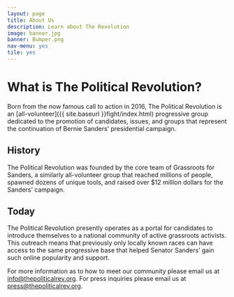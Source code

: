 ```yaml
---
layout: page
title: About Us
description: Learn about The Revolution
image: banner.jpg
banner: Bumper.png
nav-menu: yes
tile: yes
---
```


# What is The Political Revolution?

Born from the now famous call to action in 2016, The Political Revolution is an [all-volunteer]({{ site.baseurl }}fight/index.html) progressive group dedicated to the promotion of candidates, issues, and groups that represent the continuation of Bernie Sanders’ presidential campaign.

## History

The Political Revolution was founded by the core team of Grassroots for Sanders, a similarly all-volunteer group that reached millions of people, spawned dozens of unique tools, and raised over $12 million dollars for the Sanders’ campaign.

## Today

The Political Revolution presently operates as a portal for candidates to introduce themselves to a national community of active grassroots activists. This outreach means that previously only locally known races can have access to the same progressive base that helped Senator Sanders’ gain such online popularity and support.

For more information as to how to meet our community please email us at info@thepoliticalrev.org.
For press inquiries please email us at press@thepoliticalrev.org.

